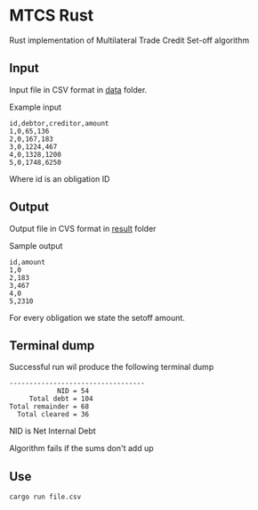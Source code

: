 # MTCS Rust

Rust implementation of Multilateral Trade Credit Set-off algorithm

## Input

Input file in CSV format in [data](./data/) folder.

Example input

```
id,debtor,creditor,amount
1,0,65,136
2,0,167,183
3,0,1224,467
4,0,1328,1200
5,0,1748,6250
```

Where id is an obligation ID

## Output

Output file in CVS format in [result](./result/) folder

Sample output

```
id,amount
1,0
2,183
3,467
4,0
5,2310
```

For every obligation we state the setoff amount.

## Terminal dump

Successful run wil produce the following terminal dump

```
----------------------------------
            NID = 54
     Total debt = 104
Total remainder = 68
  Total cleared = 36
```

NID is Net Internal Debt

Algorithm fails if the sums don't add up

## Use

```
cargo run file.csv